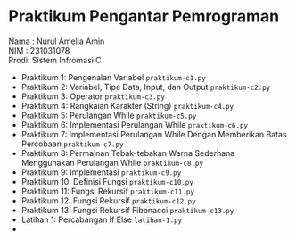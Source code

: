 # Praktikum Pengantar Pemrograman
<div> Nama : Nurul Amelia Amin</div>
<div> NIM :  231031078</div>
<div> Prodi: Sistem Infromasi C </div>

* Praktikum 1: Pengenalan Variabel `praktikum-c1.py`
* Praktikum 2: Variabel, Tipe Data, Input, dan Output `praktikum-c2.py`
* Praktikum 3: Operator `praktikum-c3.py`
* Praktikum 4: Rangkaian Karakter (String) `praktikum-c4.py`
* Praktikum 5: Perulangan While `praktikum-c5.py`
* Praktikum 6: Implementasi Perulangan While `praktikum-c6.py`
* Praktikum 7: Implementasi Perulangan While Dengan Memberikan Batas Percobaan `praktikum-c7.py`
* Praktikum 8: Permainan Tebak-tebakan Warna Sederhana Menggunakan Perulangan While `praktikum-c8.py`
* Praktikum 9: Implementasi `praktikum-c9.py`
* Praktikum 10: Definisi Fungsi `praktikum-c10.py`
* Praktikum 11: Fungsi Rekursif `praktikum-c11.py`
* Praktikum 12: Fungsi Rekursif `praktikum-c12.py`
* Praktikum 13: Fungsi Rekursif Fibonacci `praktikum-c13.py`
* Latihan 1: Percabangan If Else `latihan-1.py`
* 
